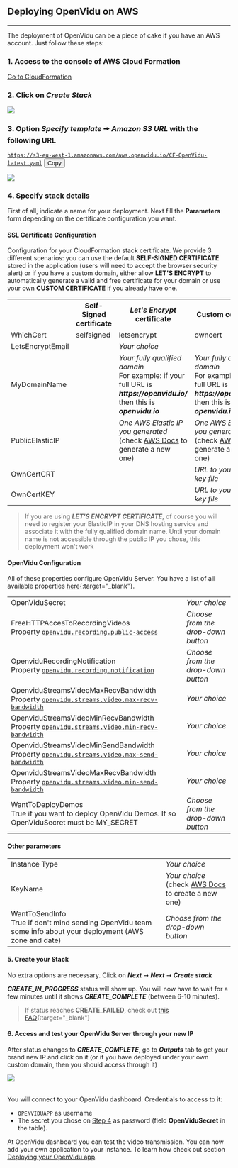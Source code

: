 <h2 id="section-title">Deploying OpenVidu on AWS</h2>
<hr>

The deployment of OpenVidu can be a piece of cake if you have an AWS account. Just follow these steps:

### 1. Access to the console of AWS Cloud Formation

  <p><a href="https://console.aws.amazon.com/cloudformation" class="btn btn-xs btn-primary" title="Developing OpenVidu" target="_blank">Go to CloudFormation<span class="icon icon-circle-arrow-right"></span></a></p>

### 2. Click on _Create Stack_

  <p>
    <img class="img-responsive deploy-img" style="max-height: 400px" src="/img/docs/deployment/CF_newstack.png">
  </p>

### 3. Option _Specify template_ 🠚 _Amazon S3 URL_ with the following URL

  <code id="code-2">https://s3-eu-west-1.amazonaws.com/aws.openvidu.io/CF-OpenVidu-latest.yaml</code>
  <button id="btn-copy-2" class="btn-xs btn-primary btn-copy-code hidden-xs" data-toggle="tooltip" data-placement="button"
                                title="Copy to Clipboard">Copy</button>

  <p>
    <img class="img-responsive deploy-img" src="/img/docs/deployment/CF_url.png">
  </p>

### 4. Specify stack details

First of all, indicate a name for your deployment. Next fill the **Parameters** form depending on the certificate configuration you want.

#### SSL Certificate Configuration

Configuration for your CloudFormation stack certificate. We provide 3 different scenarios: you can use the default **SELF-SIGNED CERTIFICATE** stored in the application (users will need to accept the browser security alert) or if you have a custom domain, either allow **LET'S ENCRYPT** to automatically generate a valid and free certificate for your domain or use your own **CUSTOM CERTIFICATE** if you already have one.

<div style="text-align: center" class="table-responsive">
  <table class="deploy-fields-table color-table">
    <tr>
      <th></th>
      <th>Self-Signed certificate</th>
      <th><em>Let's Encrypt</em> certificate</th>
      <th>Custom certificate</th>
    </tr>
    <tr>
      <td class="first-col">WhichCert</td>
      <td>selfsigned</td>
      <td>letsencrypt</td>
      <td>owncert</td>
    </tr>
    <tr>
      <td class="first-col">LetsEncryptEmail</td>
      <td></td>
      <td><em>Your choice</em></td>
      <td><em></em></td>
    </tr>
    <tr>
      <td class="first-col">MyDomainName</td>
      <td></td>
      <td><em>Your fully qualified domain</em></br><span class="field-comment">For example: if your full URL is <em><strong>https://openvidu.io/</strong></em>  then this is <em><strong>openvidu.io</strong></em></span></td>
      <td><em>Your fully qualified domain</em></br><span class="field-comment">For example: if your full URL is <em><strong>https://openvidu.io/</strong></em>  then this is <em><strong>openvidu.io</strong></em></span></td>
    </tr>
    <tr>
      <td class="first-col">PublicElasticIP</td>
      <td></td>
      <td><em>One AWS Elastic IP you generated</em></br><span class="field-comment">(check <a href="http://docs.aws.amazon.com/AWSEC2/latest/UserGuide/elastic-ip-addresses-eip.html#using-instance-addressing-eips-allocating" target="_blank">AWS Docs</a> to generate a new one)</span></td>
      <td><em>One AWS Elastic IP you generated</em></br><span class="field-comment">(check <a href="http://docs.aws.amazon.com/AWSEC2/latest/UserGuide/elastic-ip-addresses-eip.html#using-instance-addressing-eips-allocating" target="_blank">AWS Docs</a> to generate a new one)</span></td>
    </tr>
    <tr>
      <td class="first-col">OwnCertCRT</td>
      <td></td>
      <td></td>
      <td><em>URL to your public key file</em></td>
    </tr>
    <tr>
      <td class="first-col">OwnCertKEY</td>
      <td></td>
      <td></td>
      <td><em>URL to your private key file</em></td>
    </tr>
  </table>
</div>

> If you are using ***LET'S ENCRYPT CERTIFICATE***, of course you will need to register your ElasticIP in your DNS hosting service and associate it with the fully qualified domain name. Until your domain name is not accessible through the public IP you chose, this deployment won't work

#### OpenVidu Configuration

All of these properties configure OpenVidu Server. You have a list of all available properties [here](/reference-docs/openvidu-server-params){:target="_blank"}.

<div style="text-align: center" class="table-responsive">
  <table class="deploy-fields-table color-table-gray">
    <tr>
      <td class="first-col">OpenViduSecret</td>
      <td><em>Your choice</em></td>
    </tr>
    <tr>
      <td class="first-col">FreeHTTPAccesToRecordingVideos<br><span class="field-comment">Property <a href="/docs/reference-docs/openvidu-server-params" target="_blank"><code>openvidu.recording.public-access</code></a><span></td>
      <td><em>Choose from the drop-down button</em></td>
    </tr>
    <tr>
      <td class="first-col">OpenviduRecordingNotification<br><span class="field-comment">Property <a href="/docs/reference-docs/openvidu-server-params" target="_blank"><code>openvidu.recording.notification</code></a><span></td>
      <td><em>Choose from the drop-down button</em></td>
    </tr>
    <tr>
      <td class="first-col">OpenviduStreamsVideoMaxRecvBandwidth<br><span class="field-comment">Property <a href="/docs/reference-docs/openvidu-server-params" target="_blank"><code>openvidu.streams.video.max-recv-bandwidth</code></a><span></td>
      <td><em>Your choice</em></td>
    </tr>
      <tr>
      <td class="first-col">OpenviduStreamsVideoMinRecvBandwidth<br><span class="field-comment">Property <a href="/docs/reference-docs/openvidu-server-params/#configuration-parameters-for-openvidu-server" target="_blank"><code>openvidu.streams.video.min-recv-bandwidth</code></a><span></td>
      <td><em>Your choice</em></td>
    </tr>
      <tr>
      <td class="first-col">OpenviduStreamsVideoMinSendBandwidth<br><span class="field-comment">Property <a href="/docs/reference-docs/openvidu-server-params/#configuration-parameters-for-openvidu-server" target="_blank"><code>openvidu.streams.video.max-send-bandwidth</code></a><span></td>
      <td><em>Your choice</em></td>
    </tr>
      <tr>
      <td class="first-col">OpenviduStreamsVideoMaxRecvBandwidth<br><span class="field-comment">Property <a href="/docs/reference-docs/openvidu-server-params/#configuration-parameters-for-openvidu-server" target="_blank"><code>openvidu.streams.video.min-send-bandwidth</code></a><span></td>
      <td><em>Your choice</em></td>
    </tr>
    <tr>
      <td class="first-col">WantToDeployDemos<br><span class="field-comment">True if you want to deploy OpenVidu Demos. If so OpenViduSecret must be MY_SECRET<span></td>
      <td><em>Choose from the drop-down button</em></td>
    </tr>
  </table>
</div>

#### Other parameters

<div style="text-align: center" class="table-responsive">
  <table class="deploy-fields-table color-table-gray">
    <tr>
      <td class="first-col">Instance Type</td>
      <td><em>Your choice</em></td>
    </tr>
    <tr>
      <td class="first-col">KeyName</td>
      <td><em>Your choice</em></br><span class="field-comment">(check <a href="http://docs.aws.amazon.com/AWSEC2/latest/UserGuide/ec2-key-pairs.html" target="_blank">AWS Docs</a> to create a new one)</span></td>
    </tr>
    <tr>
      <td class="first-col">WantToSendInfo<br><span class="field-comment">True if don't mind sending OpenVidu team some info about your deployment (AWS zone and date)<span></td>
      <td><em>Choose from the drop-down button</em></td>
    </tr>
  </table>
</div>

#### 5. Create your Stack

No extra options are necessary. Click on  **_Next_** ➞ **_Next_** ➞ **_Create stack_**

**_CREATE_IN_PROGRESS_** status will show up. You will now have to wait for a few minutes until it shows **_CREATE_COMPLETE_** (between 6-10 minutes).

> If status reaches **CREATE_FAILED**, check out [this FAQ](/troubleshooting/#13-deploying-openvidu-in-aws-is-failing){:target="_blank"}

#### 6. Access and test your OpenVidu Server through your new IP

After status changes to **_CREATE_COMPLETE_**, go to **_Outputs_** tab to get your brand new IP and click on it (or if you have deployed under your own custom domain, then you should access through it)

  <p>
    <img class="img-responsive deploy-img" src="/img/docs/deployment/CF_output.png">
  </p>

<br>
You will connect to your OpenVidu dashboard. Credentials to access to it:

- `OPENVIDUAPP` as username
- The secret you chose on [Step 4](#openvidu-configuration) as password (field **OpenViduSecret** in the table).

At OpenVidu dashboard you can test the video transmission. You can now add your own application to your instance. To learn how check out section [Deploying your OpenVidu app](/deployment/deploying-app/).

<br>

<script src="/js/copy-btn.js"></script>